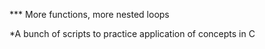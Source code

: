 *** More functions, more nested loops

*A bunch of scripts to practice application of concepts in C
